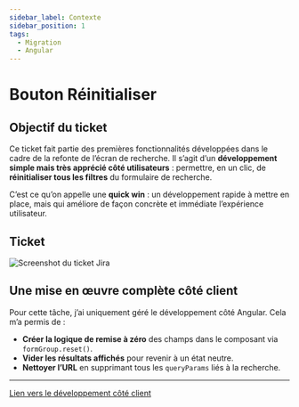 ```yaml
---
sidebar_label: Contexte
sidebar_position: 1
tags:
  - Migration
  - Angular
---
```


# Bouton Réinitialiser

## Objectif du ticket

Ce ticket fait partie des premières fonctionnalités développées dans le cadre de la refonte de l’écran de recherche. Il s’agit d’un **développement simple mais très apprécié côté utilisateurs** : permettre, en un clic, de **réinitialiser tous les filtres** du formulaire de recherche.

C’est ce qu’on appelle une **quick win** : un développement rapide à mettre en place, mais qui améliore de façon concrète et immédiate l’expérience utilisateur.

## Ticket 

![Screenshot du ticket Jira](/img/recherche_demande/ticket_bouton_reinit.png)


## Une mise en œuvre complète côté client

Pour cette tâche, j’ai uniquement géré le développement côté Angular. Cela m’a permis de :

- **Créer la logique de remise à zéro** des champs dans le composant via `formGroup.reset()`.
- **Vider les résultats affichés** pour revenir à un état neutre.
- **Nettoyer l’URL** en supprimant tous les `queryParams` liés à la recherche.

---

[Lien vers le développement côté client](./Cote-client.md)
